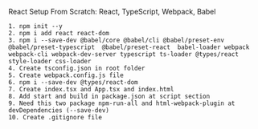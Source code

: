 React Setup From Scratch: React, TypeScript, Webpack, Babel

    1. npm init --y
    2. npm i add react react-dom
    3. npm i --save-dev @babel/core @babel/cli @babel/preset-env @babel/preset-typescript  @babel/preset-react  babel-loader webpack webpack-cli webpack-dev-server typescript ts-loader @types/react style-loader css-loader
    4. Create tsconfig.json in root folder
    5. Create webpack.config.js file
    6. npm i --save-dev @types/react-dom
    7. Create index.tsx and App.tsx and index.html
    8. Add start and build in package.json at script section
    9. Need this two package npm-run-all and html-webpack-plugin at devDependencies (--save-dev)
    10. Create .gitignore file

